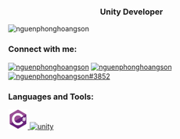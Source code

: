 <h3 align="center">Unity Developer</h3>

<p align="left"> <img src="https://komarev.com/ghpvc/?username=nguenphonghoangson&label=Profile%20views&color=0e75b6&style=flat" alt="nguenphonghoangson" /> </p>

<h3 align="left">Connect with me:</h3>
<p align="left">
<a href="https://fb.com/nguenphonghoangson" target="blank"><img align="center" src="https://raw.githubusercontent.com/rahuldkjain/github-profile-readme-generator/master/src/images/icons/Social/facebook.svg" alt="nguenphonghoangson" height="30" width="40" /></a>
<a href="https://instagram.com/nguenphonghoangson" target="blank"><img align="center" src="https://raw.githubusercontent.com/rahuldkjain/github-profile-readme-generator/master/src/images/icons/Social/instagram.svg" alt="nguenphonghoangson" height="30" width="40" /></a>
<a href="https://discord.gg/nguenphonghoangson#3852" target="blank"><img align="center" src="https://raw.githubusercontent.com/rahuldkjain/github-profile-readme-generator/master/src/images/icons/Social/discord.svg" alt="nguenphonghoangson#3852" height="30" width="40" /></a>
</p>

<h3 align="left">Languages and Tools:</h3>
<p align="left"> <a href="https://www.w3schools.com/cs/" target="_blank" rel="noreferrer"> <img src="https://raw.githubusercontent.com/devicons/devicon/master/icons/csharp/csharp-original.svg" alt="csharp" width="40" height="40"/> </a> <a href="https://unity.com/" target="_blank" rel="noreferrer"> <img src="https://www.vectorlogo.zone/logos/unity3d/unity3d-icon.svg" alt="unity" width="40" height="40"/> </a> </p>
